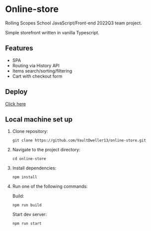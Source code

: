 # Online-store

Rolling Scopes School JavaScript/Front-end 2022Q3 team project.

Simple storefront written in vanilla Typescript.

## Features

- SPA
- Routing via History API
- Items search/sorting/filtering
- Cart with checkout form

## Deploy

[Click here](https://vaultdweller13-online-store.netlify.app/)

## Local machine set up

1. Clone repository:

   ```
   git clone https://github.com/VaultDweller13/online-store.git
   ```

2. Navigate to the project directory:

   ```
   cd online-store
   ```

3. Install dependencies:

   ```
   npm install
   ```

4. Run one of the following commands:

   Build:

   ```
   npm run build
   ```

   Start dev server:

   ```
   npm run start
   ```
